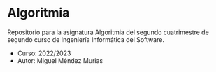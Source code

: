 # Algoritmia
Repositorio para la asignatura Algoritmia del segundo cuatrimestre de segundo curso de Ingeniería Informática del Software.
- Curso: 2022/2023
- Autor: Miguel Méndez Murias
